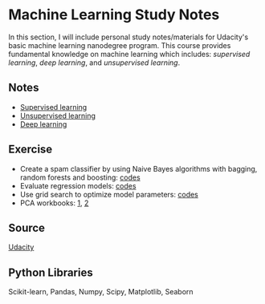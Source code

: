 # Machine Learning Study Notes
In this section, I will include personal study notes/materials for Udacity's basic machine learning nanodegree program.  This course provides fundamental knowledge on machine learning which includes: *supervised learning*, *deep learning*, and *unsupervised learning*.

## Notes
- [Supervised learning](https://github.com/sclkan/ML-Study-Notes/blob/master/supervised_learning_notes.ipynb)
- [Unsupervised learning](https://github.com/sclkan/ML-Study-Notes/blob/master/unsupervised_learning_notes.ipynb)
- [Deep learning](https://github.com/sclkan/ML-Study-Notes/blob/master/deep_learning_notes.ipynb)

## Exercise
- Create a spam classifier by using Naive Bayes algorithms with bagging, random forests and boosting: [codes](https://github.com/sclkan/ML-Study-Notes/blob/master/Spam_Classifier_Naive_Bayes.ipynb)
- Evaluate regression models: [codes](https://github.com/sclkan/ML-Study-Notes/blob/master/Boston_Housing_Regression.ipynb)
- Use grid search to optimize model parameters: [codes](https://github.com/sclkan/ML-Study-Notes/blob/master/Diabetes_Case_Study.ipynb)
- PCA workbooks: [1](https://github.com/sclkan/ML-Study-Notes/blob/master/PCA_1.ipynb), [2](https://github.com/sclkan/ML-Study-Notes/blob/master/PCA_Mini_Project.ipynb)

## Source
[Udacity](https://www.udacity.com/course/intro-to-machine-learning-with-tensorflow-nanodegree--nd230)

## Python Libraries
Scikit-learn, Pandas, Numpy, Scipy, Matplotlib, Seaborn
